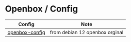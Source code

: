 

# Openbox / Config

| Config | Note |
| ------ | ---- |
| [openbox-config](./openbox-config) | from debian 12 openbox orginal |
